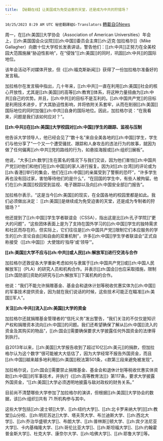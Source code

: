 ```yaml
---
title: 【秘翻在线】让美国成为免受迫害的天堂，还是成为中共的狩猎场？
---
```

`10/25/2023 8:29 AM UTC 秘密翻譯組G-Translators` [轉載自GNews](https://gnews.org/articles/1878120)

周一，在[[zh:美国]]大学协会（Association of American Universities）年会上，[[zh:美国国会众议院]][[zh:中国]]委员会主席[[zh:迈克·加拉格尔]]（Mike Gallagher）向数十位大学校长发表讲话，警告他们：[[zh:中共]]正努力在全美校园大范围施展“胁迫性影响”，在“侵蚀”[[zh:美国]]的同时，巩固[[zh:中共]]的国际地位。

该年会活动不对媒体开放，但《[[zh:福克斯新闻]]》获得了一份加拉格尔准备好的发言稿。

加拉格尔在发言稿中指出，几十年来，[[zh:中共]]一直在利用[[zh:美国]]社会的核心开放性，尤其是[[zh:美国]]的高等[[zh:教育]]体系，将这种力量扭曲为[[zh:中共]]自己的优势。并且，[[zh:中共]]的目标不是互利的。[[zh:中国共产党]]的目标是利用技术进步，扩大其胁迫性影响，并将依附关系套牢，从而在削弱[[zh:美国]]国际地位的同时加强[[zh:中共]]自身的国际地位。因此，加拉格尔说：“在我看来，问题是我们该如何应对？”。

**[[zh:中共]]在[[zh:美国]]大学校园对[[zh:中国]]学生的跟踪、监视与压制**

他告诉大学领导人，他已经会见了“数十名”来自全美各地的[[zh:中国]]学生，学生们与他分享了“一个又一个遭受骚扰、跟踪和人身攻击的违法行为的故事，就因为做了任何偏离[[zh:中共]]党的路线的行为，如悬挂海报或[[zh:组织]]展板”。

他说，“大多[[zh:数学]]生在匿名的情况下与我们交谈，因为他们害怕[[zh:中国共产党]]对他们和他们在[[zh:中国]]的家人进行报复。因为对[[zh:台湾]]的评论或为[[zh:香港]]举行的集会，他们在[[zh:中国]]的亲属受到了警察的恐吓”，“许多学生再也没有回过家，害怕等待他们的是什么”，“在回国的学生中，有些人被拘留。他们在[[zh:美国]]校园受到监视、电子跟踪以及向[[zh:中国安全部]]门报告”。

加拉格尔表示，“这是当今[[zh:美国]]的现实，在全国各地的校园里都是如此。我们必须做出决定： [[zh:美国]]是继续成为免受迫害的天堂，还是成为专制者的狩猎场？”

他还提到了[[zh:中国]]学生学者联谊会（CSSA），指出这是比[[zh:孔子学院]]“更大的问题”，“这些团体表面上是为了支持在国外学习的[[zh:中国]]学生的独特需求和社区而存在的，但实际上，它们往往是[[zh:中国共产党]]限制它们本应服务的学生的[[zh:言论自由]]和自由的双重机制”，许多[[zh:中国]]学生学者联谊会“正式自称接受（[[zh:中国]]）大使馆的‘指导’或‘领导’”。

**[[zh:美国]]大学不应与[[zh:中共]]或人民[[zh:解放军]]进行交流与合作**

加拉格尔还敦促各大学重新考虑如何与隶属于[[zh:中国共产党]]或[[zh:中国人民解放军]]（PLA）的研究人员和机构合作。并表示[[zh:国会]]也应采取措施，限制[[zh:国防部]]资助的研究与[[zh:解放军]]下属机构的合作。

他说：“我们不能允许捐赠基金、基金会和退休计划等税收优惠实体为[[zh:中国]]的军事技术提供资金，因为就在我们说话的时候，这些技术可能正在瞄准[[zh:美国]]军人”。

**关注[[zh:中共]]流入[[zh:美国]]大学的资金**

加拉格尔还就捐赠基金管理者的“信托义务”发出警告，“我们关注的不仅仅是知识产权和捐赠资本流向[[zh:中国]]的问题。我们还希望确保了解从[[zh:中国]]流入的资金及其购买的物品”，[[zh:国会]]需要确保要求大学披露任何外国资金的法律得到执行。

自2013年以来，[[zh:美国]]大学报告收到了超过10亿[[zh:美元]]的捐款，但加拉格尔认为这个数字“很可能被大大低估了，因为大学经常不报告外国资金，而且[[zh:中国]]越来越多地利用[[zh:美国]]税法第501条，c款第三段来避免被发现”。

加拉格尔说，[[zh:国会]]需要禁止捐赠基金、基金会和退休计划等税收优惠实体资助[[zh:中国]]的军事技术，并执行《[[zh:高等教育法]]》第117条，要求大学披露外国资金，“[[zh:美国]]大学必须透明地披露与敌对政权的财务关系。”

目前尚不清楚哪些大学参加了加拉格尔的演讲，但根据[[zh:美国]]大学协会的数据，该[[zh:组织]]共有 71 所机构参与其中。

这些大学包括[[zh:波士顿]]大学、[[zh:纽约大学]]、[[zh:北卡罗来纳大学]][[zh:教堂]]山分校、[[zh:明尼苏达]]大学、塔夫茨大学、布兰迪斯大学、[[zh:西北大学]]、[[zh:乔治华盛顿大学]]、布朗大学、[[zh:普林斯]]顿大学、[[zh:宾夕法尼亚大学]]、卡内基梅隆大学、[[zh:哥伦比亚大学]]、[[zh:斯坦福大学]]、[[zh:约翰霍普金斯大学]]、杜克大学、康奈尔大学、[[zh:哈佛大学]]、[[zh:耶鲁大学]]等。

